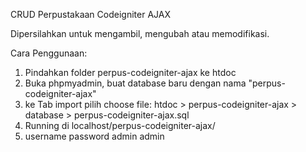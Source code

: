 CRUD Perpustakaan Codeigniter AJAX

Dipersilahkan untuk mengambil, mengubah atau memodifikasi.

Cara Penggunaan:
1. Pindahkan folder perpus-codeigniter-ajax ke htdoc
2. Buka phpmyadmin, buat database baru dengan nama "perpus-codeigniter-ajax" 
3. ke Tab import pilih choose file: htdoc > perpus-codeigniter-ajax > database > perpus-codeigniter-ajax.sql
4. Running di localhost/perpus-codeigniter-ajax/
5. username password admin admin